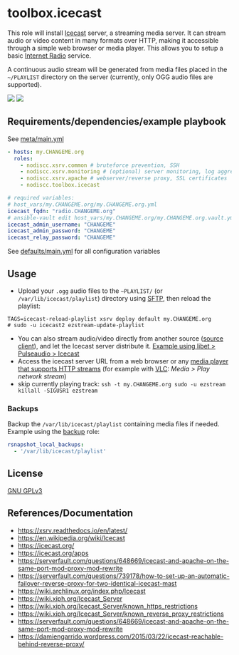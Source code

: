 # toolbox.icecast

This role will install [Icecast](https://en.wikipedia.org/wiki/Icecast) server, a streaming media server. It can stream audio or video content in many formats over HTTP, making it accessible through a simple web browser or media player. This allows you to setup a basic [Internet Radio](https://en.wikipedia.org/wiki/Internet_radio) service.

A continuous audio stream will be generated from media files placed in the `~/PLAYLIST` directory on the server (currently, only OGG audio files are supported).

[![](https://gitlab.com/nodiscc/toolbox/-/raw/master/DOC/SCREENSHOTS/gFv229u.png)](https://gitlab.com/nodiscc/toolbox/-/raw/master/DOC/SCREENSHOTS/c7180pa.png)
[![](https://gitlab.com/nodiscc/toolbox/-/raw/master/DOC/SCREENSHOTS/3wqkckz.png)](https://gitlab.com/nodiscc/toolbox/-/raw/master/DOC/SCREENSHOTS/6GAjBB4.png)


## Requirements/dependencies/example playbook

See [meta/main.yml](meta/main.yml)

```yaml
- hosts: my.CHANGEME.org
  roles:
    - nodiscc.xsrv.common # bruteforce prevention, SSH
    - nodiscc.xsrv.monitoring # (optional) server monitoring, log aggregation
    - nodiscc.xsrv.apache # webserver/reverse proxy, SSL certificates
    - nodiscc.toolbox.icecast

# required variables:
# host_vars/my.CHANGEME.org/my.CHANGEME.org.yml
icecast_fqdn: "radio.CHANGEME.org"
# ansible-vault edit host_vars/my.CHANGEME.org/my.CHANGEME.org.vault.yml
icecast_admin_username: "CHANGEME"
icecast_admin_password: "CHANGEME"
icecast_relay_password: "CHANGEME"
```

See [defaults/main.yml](defaults/main.yml) for all configuration variables


## Usage

- Upload your `.ogg` audio files to the `~PLAYLIST/` (or `/var/lib/icecast/playlist`) directory using [SFTP](../common), then reload the playlist:

```
TAGS=icecast-reload-playlist xsrv deploy default my.CHANGEME.org
# sudo -u icecast2 ezstream-update-playlist
```

- You can also stream audio/video directly from another source ([source client](https://icecast.org/apps/)), and let the Icecast server distribute it. [Example using libet > Pulseaudio > Icecast](https://github.com/quodlibet/quodlibet/issues/2795)
- Access the icecast server URL from a web browser or any [media player that supports HTTP streams](https://icecast.org/apps/) (for example with [VLC](https://www.videolan.org/vlc/): _Media > Play network stream_)
- skip currently playing track: `ssh -t my.CHANGEME.org sudo -u ezstream killall -SIGUSR1 ezstream`

### Backups

Backup the `/var/lib/icecast/playlist` containing media files if needed. Example using the [backup](../backup) role:

```yaml
rsnapshot_local_backups:
  - '/var/lib/icecast/playlist'
```

## License

[GNU GPLv3](../../LICENSE)

## References/Documentation

- https://xsrv.readthedocs.io/en/latest/
- https://en.wikipedia.org/wiki/Icecast
- https://icecast.org/
- https://icecast.org/apps
- https://serverfault.com/questions/648669/icecast-and-apache-on-the-same-port-mod-proxy-mod-rewrite
- https://serverfault.com/questions/739178/how-to-set-up-an-automatic-failover-reverse-proxy-for-two-identical-icecast-mast
- https://wiki.archlinux.org/index.php/Icecast
- https://wiki.xiph.org/Icecast_Server
- https://wiki.xiph.org/Icecast_Server/known_https_restrictions
- https://wiki.xiph.org/Icecast_Server/known_reverse_proxy_restrictions
- https://serverfault.com/questions/648669/icecast-and-apache-on-the-same-port-mod-proxy-mod-rewrite
- https://damiengarrido.wordpress.com/2015/03/22/icecast-reachable-behind-reverse-proxy/

